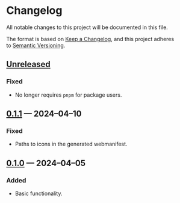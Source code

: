 <!-- markdownlint-disable MD007 MD024 -->
# Changelog

All notable changes to this project will be documented in this file.

The format is based on [Keep a Changelog](https://keepachangelog.com/en/1.1.0/), and this project adheres to [Semantic Versioning](https://semver.org/spec/v2.0.0.html).

## [Unreleased]

### Fixed

- No longer requires `pnpm` for package users.

## [0.1.1] — 2024–04–10

### Fixed

- Paths to icons in the generated webmanifest.

## [0.1.0] — 2024–04–05

### Added

- Basic functionality.

[Unreleased]: https://github.com/firefoxic/gulp-stacksvg/compare/v0.1.1...HEAD
[0.1.1]: https://github.com/firefoxic/gulp-stacksvg/compare/v0.1.0...v0.1.1
[0.1.0]: https://github.com/firefoxic/gulp-stacksvg/releases/tag/v0.1.0
